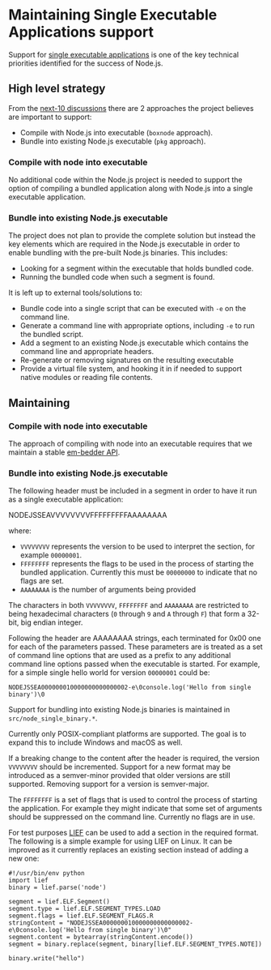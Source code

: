 # Maintaining Single Executable Applications support

Support for [single executable applications](https://github.com/nodejs/node/blob/master/doc/contributing/technical-priorities.md#single-executable-applications)
is one of the key technical priorities identified for the success of Node.js.

## High level strategy

From the [next-10 discussions](https://github.com/nodejs/next-10/blob/main/meetings/summit-nov-2021.md#single-executable-applications)
there are 2 approaches the project believes are important to support:

* Compile with Node.js into executable (`boxnode` approach).
* Bundle into existing Node.js executable (`pkg` approach).

### Compile with node into executable

No additional code within the Node.js project is needed to support the
option of compiling a bundled application along with Node.js into a single
executable application.

### Bundle into existing Node.js executable

The project does not plan to provide the complete solution but instead the key
elements which are required in the Node.js executable in order to enable
bundling with the pre-built Node.js binaries. This includes:

* Looking for a segment within the executable that holds bundled code.
* Running the bundled code when such a segment is found.

It is left up to external tools/solutions to:

* Bundle code into a single script that can be executed with `-e` on
  the command line.
* Generate a command line with appropriate options, including `-e` to
  run the bundled script.
* Add a segment to an existing Node.js executable which contains
  the command line and appropriate headers.
* Re-generate or removing signatures on the resulting executable
* Provide a virtual file system, and hooking it in if needed to
  support native modules or reading file contents.

## Maintaining

### Compile with node into executable

The approach of compiling with node into an executable requires that we
maintain a stable [em-bedder API](https://nodejs.org/dist/latest/docs/api/embedding.html).

### Bundle into existing Node.js executable

The following header must be included in a segment in order to have it run
as a single executable application:

NODEJSSEAVVVVVVVVFFFFFFFFFAAAAAAAA

where:

* `VVVVVVVV` represents the version to be used to interpret the section,
  for example `00000001`.
* `FFFFFFFF` represents the flags to be used in the process of starting
  the bundled application. Currently this must be `00000000` to indicate that
  no flags are set.
* `AAAAAAAA` is the number of arguments being provided

The characters in both `VVVVVVVV`, `FFFFFFFF` and `AAAAAAAA` are
restricted to being hexadecimal characters (`0` through `9` and
`A` through `F`) that form a 32-bit, big endian integer.

Following the header are AAAAAAAA strings, each terminated for 0x00
one for each of the parameters passed. These parameters are is treated
as a set of command line options that are used as a prefix to any
additional command line options passed when the executable is started.
For example, for a simple single hello world for version `00000001` could be:

```text
NODEJSSEA000000010000000000000002-e\0console.log('Hello from single binary')\0
```

Support for bundling into existing Node.js binaries is maintained
in `src/node_single_binary.*`.

Currently only POSIX-compliant platforms are supported. The goal
is to expand this to include Windows and macOS as well.

If a breaking change to the content after the header is required, the version
`VVVVVVVV` should be incremented. Support for a new format
may be introduced as a semver-minor provided that older versions
are still supported. Removing support for a version is semver-major.

The `FFFFFFFF` is a set of flags that is used to control the
process of starting the application. For example they might indicate
that some set of arguments should be suppressed on the command line.
Currently no flags are in use.

For test purposes [LIEF](https://github.com/lief-project/LIEF) can
be used to add a section in the required format. The following is a
simple example for using LIEF on Linux. It can be improved as it
currently replaces an existing section instead of adding a new
one:

```text
#!/usr/bin/env python
import lief
binary = lief.parse('node')

segment = lief.ELF.Segment()
segment.type = lief.ELF.SEGMENT_TYPES.LOAD
segment.flags = lief.ELF.SEGMENT_FLAGS.R
stringContent = "NODEJSSEA000000010000000000000002-e\0console.log('Hello from single binary')\0"
segment.content = bytearray(stringContent.encode())
segment = binary.replace(segment, binary[lief.ELF.SEGMENT_TYPES.NOTE])

binary.write("hello")
```
